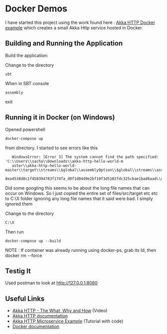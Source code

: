# Docker Demos

I have started this project using the work found here : [Akka HTTP Docker example](https://github.com/vyshane/akka-http-hello-world)
which creates a small Akka Http service hosted in Docker.

## Building and Running the Application

Build the application:


Change to the directory
```
sbt
```
When in SBT console 
```
assembly
```
exit


## Running it in Docker (on Windows)

Opened powershell   

```
docker-compose up
```
from directory. I started to see errors like this
   
```   
   WindowsError: [Error 3] The system cannot find the path specified: 'C:\\Users\\sacha\\Downloads\\akka-http-hello-world-m
   aster\\akka-http-hello-world-master\\target\\streams\\$global\\assemblyOption\\$global\\streams\\assembly\\0c81e49ff9131
   8ea4538d8c1f450394783f174fa_d0f1d04d9e2bf10f3d5102fdc325cbae1bad6aad\\akka\\stream\\AbruptTerminationException$.class'
```

Did some googling this seems to be about the long file names that can occur on Windows. So I just copied the entire set of files/src/target etc etc to
C:\X folder ignoring any long file names that it said were bad. I simply ignored them
   


   
Change to the directory
```
C:\X 
```   
   
Then run   
```
docker-compose up --build 
```


NOTE : If container was already running using docker-ps, grab its Id, then docker rm --force <ID>


## Testig It

Used postman to look at http://127.0.0.1:8080
   
   

## Useful Links

* [Akka HTTP - The What, Why and How](https://www.youtube.com/watch?v=y_slPbktLr0) (Video)
* [Akka HTTP documentation](http://doc.akka.io/docs/akka-stream-and-http-experimental/1.0-RC4/scala/http/)
* [Akka HTTP Microservice Example](https://www.typesafe.com/activator/template/akka-http-microservice) (Tutorial with code)
* [Docker documentation](https://docs.docker.com/)